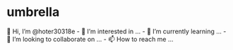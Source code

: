 # umbrella
👋 Hi, I’m @hoter30318e - 👀 I’m interested in ... - 🌱 I’m currently learning ... - 💞️ I’m looking to collaborate on ... - 📫 How to reach me ...
